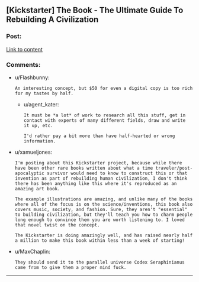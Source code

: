 ## [Kickstarter] The Book - The Ultimate Guide To Rebuilding A Civilization

### Post:

[Link to content](https://www.kickstarter.com/projects/thebookthebook/the-book-0)

### Comments:

- u/Flashbunny:
  ```
  An interesting concept, but $50 for even a digital copy is too rich for my tastes by half.
  ```

  - u/agent_kater:
    ```
    It must be *a lot* of work to research all this stuff, get in contact with experts of many different fields, draw and write it up, etc.

    I'd rather pay a bit more than have half-hearted or wrong information.
    ```

- u/xamueljones:
  ```
  I'm posting about this Kickstarter project, because while there have been other rare books written about what a time traveler/post-apocalyptic survivor would need to know to construct this or that invention as part of rebuilding human civilization, I don't think there has been anything like this where it's reproduced as an amazing art book.

  The example illustrations are amazing, and unlike many of the books where all of the focus is on the science/inventions, this book also covers music, society, and fashion. Sure, they aren't "essential" to building civilization, but they'll teach you how to charm people long enough to convince them you are worth listening to. I loved that novel twist on the concept.

  The Kickstarter is doing amazingly well, and has raised nearly half a million to make this book within less than a week of starting!
  ```

- u/MaxChaplin:
  ```
  They should send it to the parallel universe Codex Seraphinianus came from to give them a proper mind fuck.
  ```

---

